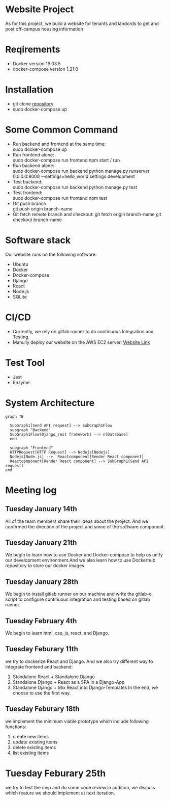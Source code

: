 # Website Project
  As for this project, we build a website for tenants and landords to get and post off-campus housing information 

# Reqirements
* Docker version 19.03.5
* docker-compose version 1.21.0
  
# Installation
* git clone [repository](ist-git@git.uwaterloo.ca:ece651/react_django.git)
* sudo docker-compose up

# Some Common Command
* Run backend and frontend at the same time:  
   sudo docker-compose up
* Run frontend alone:  
  sudo docker-compose run frontend npm start / run
* Run backend alone:  
  sudo docker-compose run backend python manage.py runserver 0.0.0.0:8000 --settings=hello_world.settings.development
* Test backend:  
  sudo docker-compose run backend python manage.py test
* Test frontend:  
  sudo docker-compose run frontend npm test
* Git push branch:  
git push origin branch-name
* Git fetch remote branch and checkout:
git fetch origin branch-name
git checkout branch-name
# Software stack
Our website runs on the following software:  
* Ubuntu
* Docker
* Docker-compose
* Django
* React
* Node.js
* SQLite
# CI/CD
* Currently, we rely on gitlab runner to do continuous Integration and Testing.
* Manully deploy our website on the AWS EC2 server:
[Website Link](http://ec2-18-188-108-51.us-east-2.compute.amazonaws.com:3000/)
# Test Tool
* Jest
* Enzyme
# System Architecture
```mermaid
graph TB

  SubGraph1[Send API request] --> SubGraph1Flow
  subgraph "Backend"
  SubGraph1Flow(Django_rest framework) --> n[Database]
  end

  subgraph "Frontend"
  HTTPRequest[HTTP Request] --> Nodejs[Nodejs]
  Nodejs[Node.js] -->  Reactcomponent[Render React component]
  Reactcomponent[Render React component] --> SubGraph1[Send API request]
end
```
# Meeting log
## Tuesday January 14th
All of the team members share their ideas about the project. And we confirmed the direction of the project and some of the software component.  
## Tuesday January 21th
We begin to learn how to use Docker and Docker-compose to help us unify our development environment.And we also learn how to use Dockerhub repository to store our docker images.
## Tuesday January 28th
We begin to install gitlab runner on our machine and write the gitlab-ci script to configure continuous integration and testing based on gitlab runner.  
## Tuesday February 4th
We begin to learn html, css, js, react, and Django.  
## Tuesday Feburary 11th
we try to dockerize React and Django. And we also try different way to integrate frontend and backend:  
1. Standalone React + Standalone Django
1. Standalone Django + React as a SPA in a Django-App
1. Standalone Django + Mix React into Django-Templates
In the end, we choose to use the first way.  
## Tuesday Feburary 18th
we implement the minimum viable prototype which include following functions:
1. create new items
1. update existing items
1. delete existing items
1. list existing items
# Tuesday Feburary 25th
we try to test the mvp and do some code review.In addition, we discuss which feature we should implement at next iteration.  
#